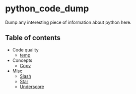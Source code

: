 # python_code_dump

Dump any interesting piece of information about python here.

## Table of contents

- Code quality
  - [temp](.)
- Concepts
  - [Copy](concepts/copy.md)
- Misc
  - [Slash](misc/slash.md)
  - [Star](misc/star.md)
  - [Underscore](misc/underscore.md)
